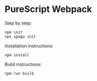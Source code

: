 # PureScript Webpack

Step by step:

```
npm init
npx spago init
```

Installation instructions:

```
npm install
```

Build instructions:

```
npm run build
```
